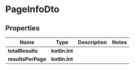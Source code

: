 
# PageInfoDto

## Properties
Name | Type | Description | Notes
------------ | ------------- | ------------- | -------------
**totalResults** | **kotlin.Int** |  | 
**resultsPerPage** | **kotlin.Int** |  | 



